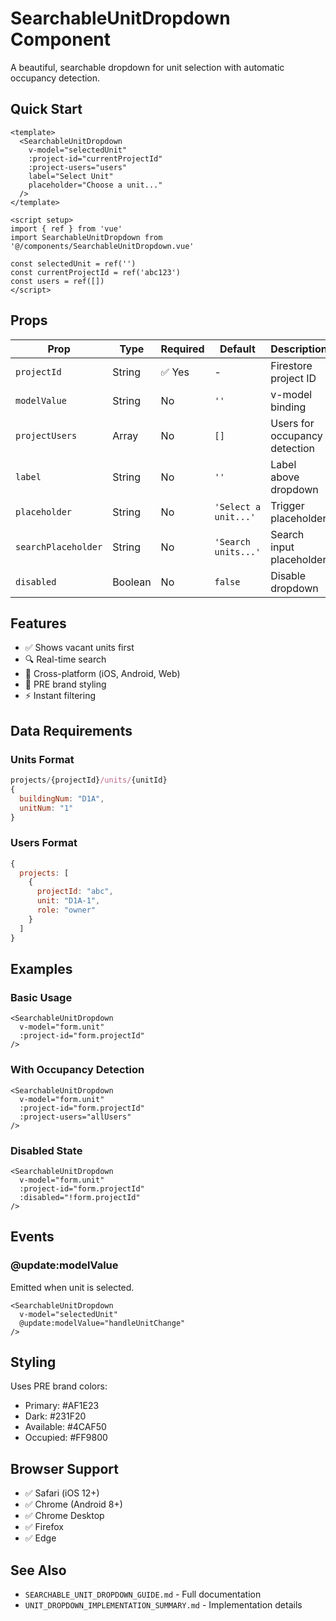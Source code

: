 # SearchableUnitDropdown Component

A beautiful, searchable dropdown for unit selection with automatic occupancy detection.

## Quick Start

```vue
<template>
  <SearchableUnitDropdown
    v-model="selectedUnit"
    :project-id="currentProjectId"
    :project-users="users"
    label="Select Unit"
    placeholder="Choose a unit..."
  />
</template>

<script setup>
import { ref } from 'vue'
import SearchableUnitDropdown from '@/components/SearchableUnitDropdown.vue'

const selectedUnit = ref('')
const currentProjectId = ref('abc123')
const users = ref([])
</script>
```

## Props

| Prop | Type | Required | Default | Description |
|------|------|----------|---------|-------------|
| `projectId` | String | ✅ Yes | - | Firestore project ID |
| `modelValue` | String | No | `''` | v-model binding |
| `projectUsers` | Array | No | `[]` | Users for occupancy detection |
| `label` | String | No | `''` | Label above dropdown |
| `placeholder` | String | No | `'Select a unit...'` | Trigger placeholder |
| `searchPlaceholder` | String | No | `'Search units...'` | Search input placeholder |
| `disabled` | Boolean | No | `false` | Disable dropdown |

## Features

- ✅ Shows vacant units first
- 🔍 Real-time search
- 📱 Cross-platform (iOS, Android, Web)
- 🎨 PRE brand styling
- ⚡ Instant filtering

## Data Requirements

### Units Format
```javascript
projects/{projectId}/units/{unitId}
{
  buildingNum: "D1A",
  unitNum: "1"
}
```

### Users Format
```javascript
{
  projects: [
    {
      projectId: "abc",
      unit: "D1A-1",
      role: "owner"
    }
  ]
}
```

## Examples

### Basic Usage
```vue
<SearchableUnitDropdown
  v-model="form.unit"
  :project-id="form.projectId"
/>
```

### With Occupancy Detection
```vue
<SearchableUnitDropdown
  v-model="form.unit"
  :project-id="form.projectId"
  :project-users="allUsers"
/>
```

### Disabled State
```vue
<SearchableUnitDropdown
  v-model="form.unit"
  :project-id="form.projectId"
  :disabled="!form.projectId"
/>
```

## Events

### @update:modelValue
Emitted when unit is selected.

```vue
<SearchableUnitDropdown
  v-model="selectedUnit"
  @update:modelValue="handleUnitChange"
/>
```

## Styling

Uses PRE brand colors:
- Primary: #AF1E23
- Dark: #231F20
- Available: #4CAF50
- Occupied: #FF9800

## Browser Support

- ✅ Safari (iOS 12+)
- ✅ Chrome (Android 8+)
- ✅ Chrome Desktop
- ✅ Firefox
- ✅ Edge

## See Also

- `SEARCHABLE_UNIT_DROPDOWN_GUIDE.md` - Full documentation
- `UNIT_DROPDOWN_IMPLEMENTATION_SUMMARY.md` - Implementation details


